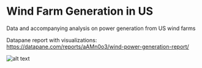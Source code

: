 # Wind Farm Generation in US
 Data and accompanying analysis on power generation from US wind farms

Datapane report with visualizations: https://datapane.com/reports/aAMn0o3/wind-power-generation-report/

![alt text](https://media.giphy.com/media/rQdPpBsXTy7GU/giphy.gif)
